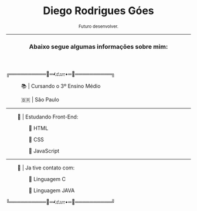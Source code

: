 <header>
        <h1> Diego Rodrigues Góes </h1>
        <small>Futuro desenvolver.</small>
        <hr>
        <h3>Abaixo segue algumas informações sobre mim:</h3>
    </header>
    <section>
        <p>╔══════════💠═•ೋೋ•═💠══════════╗</p>
        <p> ⠀⠀⠀⠀📚 | Cursando o 3º Ensino Médio</p>
        <p>⠀⠀⠀⠀🇧🇷 | São Paulo</p>
        <hr>
        <p> ⠀⠀⠀📲 | Estudando Front-End:</p>
        <p>⠀⠀⠀⠀⠀⠀🔅 HTML </p>
        <p>⠀⠀⠀⠀⠀⠀🔅 CSS </p>
        <p>⠀⠀⠀⠀⠀⠀🔅 JavaScript </p>
        <hr>
        <p> ⠀⠀⠀🧰 | Ja tive contato com:</p>
        <p>⠀⠀⠀⠀⠀⠀🔅 Linguagem C </p>
        <p>⠀⠀⠀⠀⠀⠀🔅 Linguagem JAVA </p>
        <p>╚══════════💠═•ೋೋ•═💠══════════╝</p>
    </section>
